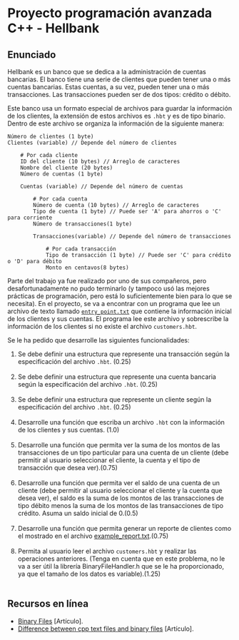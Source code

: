 # Proyecto programación avanzada C++ - Hellbank

## Enunciado

Hellbank es un banco que se dedica a la administración de cuentas bancarias. El banco tiene una serie de clientes que pueden tener una o más cuentas bancarias. Estas cuentas, a su vez, pueden tener una o más transacciones. Las transacciones pueden ser de dos tipos: crédito o débito.

Este banco usa un formato especial de archivos para guardar la información de los clientes, la extensión de estos archivos es `.hbt` y es de tipo binario. Dentro de este archivo se organiza la información de la siguiente manera:

```
Número de clientes (1 byte)
Clientes (variable) // Depende del número de clientes

    # Por cada cliente
    ID del cliente (10 bytes) // Arreglo de caracteres
    Nombre del cliente (20 bytes)
    Número de cuentas (1 byte)

    Cuentas (variable) // Depende del número de cuentas

        # Por cada cuenta
        Número de cuenta (10 bytes) // Arreglo de caracteres
        Tipo de cuenta (1 byte) // Puede ser 'A' para ahorros o 'C' para corriente
        Número de transacciones(1 byte)

        Transacciones(variable) // Depende del número de transacciones

            # Por cada transacción
            Tipo de transacción (1 byte) // Puede ser 'C' para crédito o 'D' para débito
            Monto en centavos(8 bytes)
```

Parte del trabajo ya fue realizado por uno de sus compañeros, pero desafortunadamente no pudo terminarlo (y tampoco usó las mejores prácticas de programación, pero está lo suficientemente bien para lo que se necesita). En el proyecto, se va a encontrar con un programa que lee un archivo de texto llamado [`entry_point.txt`](entry_point.txt) que contiene la información inicial de los clientes y sus cuentas. El programa lee este archivo y sobrescribe la información de los clientes si no existe el archivo `customers.hbt`.

Se le ha pedido que desarrolle las siguientes funcionalidades:

1. Se debe definir una estructura que represente una transacción según la especificación del archivo `.hbt`. (0.25)</br></br>
2. Se debe definir una estructura que represente una cuenta bancaria según la especificación del archivo `.hbt`. (0.25)</br></br>
3. Se debe definir una estructura que represente un cliente según la especificación del archivo `.hbt`. (0.25)</br></br>
4. Desarrolle una función que escriba un archivo `.hbt` con la información de los clientes y sus cuentas. (1.0) </br></br>
5. Desarrolle una función que permita ver la suma de los montos de las transacciones de un tipo particular para una cuenta de un cliente (debe permitir al usuario seleccionar el cliente, la cuenta y el tipo de transacción que desea ver).(0.75)</br></br>
6. Desarrolle una función que permita ver el saldo de una cuenta de un cliente (debe permitir al usuario seleccionar el cliente y la cuenta que desea ver), el saldo es la suma de los montos de las transacciones de tipo débito menos la suma de los montos de las transacciones de tipo crédito. Asuma un saldo inicial de 0.(0.5)</br></br>
7. Desarrolle una función que permita generar un reporte de clientes como el mostrado en el archivo [example_report.txt](example_report.txt).(0.75)</br></br>
8. Permita al usuario leer el archivo `customers.hbt` y realizar las operaciones anteriores. (Tenga en cuenta que en este problema, no le va a ser útil la librería BinaryFileHandler.h que se le ha proporcionado, ya que el tamaño de los datos es variable).(1.25)</br></br>

## Recursos en línea

- [Binary Files](https://www.eecs.umich.edu/courses/eecs380/HANDOUTS/cppBinaryFileIO-2.html) [Artículo].
- [Difference between cpp text files and binary files](https://www.geeksforgeeks.org/difference-between-cpp-text-file-and-binary-file/) [Artículo].